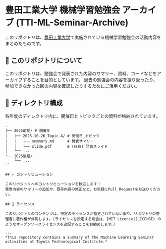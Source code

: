# 豊田工業大学 機械学習勉強会 アーカイブ (TTI-ML-Seminar-Archive)

このリポジトリは、[豊田工業大学](https://www.toyota-ti.ac.jp/)で実施されている機械学習勉強会の活動内容をまとめたものです。

## 📖 このリポジトリについて

このリポジトリは、勉強会で発表された内容のサマリー、資料、コードなどをアーカイブすることを目的としています。
過去の勉強会の内容を振り返ったり、参加できなかった回の内容を確認したりするためにご活用ください。

## 📂 ディレクトリ構成

各年度のディレクトリ内に、開催日とトピックごとの資料が格納されています。

```
.
├── 2025前期/ # 開催年
│   ├── 2025-10-26_Topic-A/ # 開催日_トピック
│   │   ├── summary.md      # 発表サマリー
│   │   └── slide.pdf       # (任意) 発表スライド
│   └── ...
└── 2025後期/
    └── ...
``

## ✍️ コントリビューション

このリポジトリへのコントリビューションを歓迎します！
発表内容のサマリーの追加や、既存内容の修正など、お気軽にPull Requestをお送りください。

## 📜 ライセンス

このリポジトリのコンテンツは、特定のライセンスが指定されていない限り、リポジトリの管理者に著作権が帰属します。(ライセンスを設定する場合は、[MIT License](LICENSE) のようなオープンソースライセンスを追記することをお勧めします。)

---
*This repository contains a summary of the Machine Learning Seminar activities at Toyota Technological Institute.*
